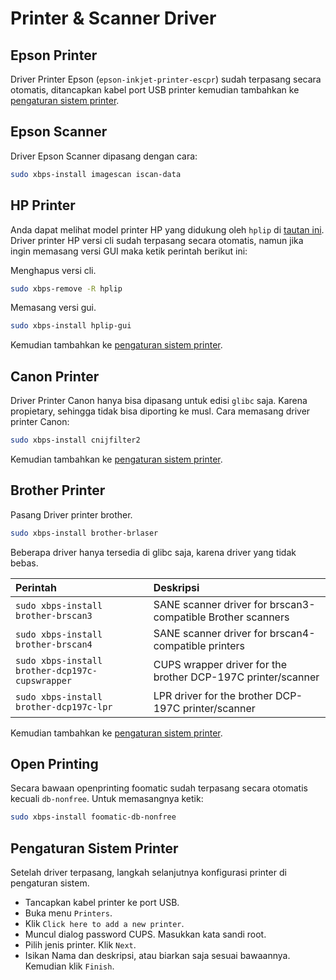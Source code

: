 # Printer & Scanner Driver

## Epson Printer

Driver Printer Epson (`epson-inkjet-printer-escpr`) sudah terpasang secara otomatis, ditancapkan kabel port USB printer kemudian tambahkan ke [pengaturan sistem printer](#pengaturan-sistem-printer).

## Epson Scanner

Driver Epson Scanner dipasang dengan cara:

```bash
sudo xbps-install imagescan iscan-data
```

## HP Printer

Anda dapat melihat model printer HP yang didukung oleh `hplip` di [tautan ini](https://developers.hp.com/hp-linux-imaging-and-printing/supported_devices/index). Driver printer HP versi cli sudah terpasang secara otomatis, namun jika ingin memasang versi GUI maka ketik perintah berikut ini:

Menghapus versi cli.

```bash
sudo xbps-remove -R hplip
```

Memasang versi gui.

```bash
sudo xbps-install hplip-gui
```

Kemudian tambahkan ke [pengaturan sistem printer](#pengaturan-sistem-printer).

## Canon Printer

Driver Printer Canon hanya bisa dipasang untuk edisi `glibc` saja. Karena propietary, sehingga tidak bisa diporting ke musl. Cara memasang driver printer Canon:

```bash
sudo xbps-install cnijfilter2
```

Kemudian tambahkan ke [pengaturan sistem printer](#pengaturan-sistem-printer).

## Brother Printer

Pasang Driver printer brother.

```bash
sudo xbps-install brother-brlaser
```

Beberapa driver hanya tersedia di glibc saja, karena driver yang tidak bebas.

Perintah                          | Deskripsi
 :---                             | :---
`sudo xbps-install brother-brscan3`             | SANE scanner driver for brscan3-compatible Brother scanners
`sudo xbps-install brother-brscan4`             | SANE scanner driver for brscan4-compatible printers
`sudo xbps-install brother-dcp197c-cupswrapper` | CUPS wrapper driver for the brother DCP-197C printer/scanner
`sudo xbps-install brother-dcp197c-lpr`         | LPR driver for the brother DCP-197C printer/scanner

Kemudian tambahkan ke [pengaturan sistem printer](#pengaturan-sistem-printer).

## Open Printing

Secara bawaan openprinting foomatic sudah terpasang secara otomatis kecuali `db-nonfree`. Untuk memasangnya ketik:

```bash
sudo xbps-install foomatic-db-nonfree
```

## Pengaturan Sistem Printer

Setelah driver terpasang, langkah selanjutnya konfigurasi printer di pengaturan sistem.

* Tancapkan kabel printer ke port USB.
* Buka menu `Printers`.
* Klik `Click here to add a new printer`.
* Muncul dialog password CUPS. Masukkan kata sandi root.
* Pilih jenis printer. Klik `Next`.
* Isikan Nama dan deskripsi, atau biarkan saja sesuai bawaannya. Kemudian klik `Finish`.
